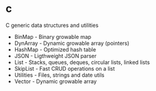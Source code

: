 # c
C generic data structures and utilities
- BinMap - Binary growable map
- DynArray - Dynamic growable array (pointers)
- HashMap - Optimized hash table
- JSON - Ligthweight JSON parser
- List - Stacks, queues, deques, circular lists, linked lists
- SkipList - Fast CRUD operations on a list
- Utilities - Files, strings and date utils
- Vector - Dynamic growable array
